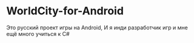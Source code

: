 # WorldCity-for-Android
Это русский проект игры на Android, И я инди разработчик игр и мне ещё много учиться к C#
